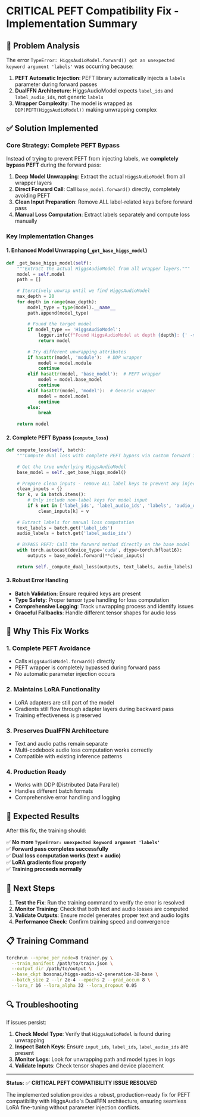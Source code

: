 # CRITICAL PEFT Compatibility Fix - Implementation Summary

## 🚨 Problem Analysis

The error `TypeError: HiggsAudioModel.forward() got an unexpected keyword argument 'labels'` was occurring because:

1. **PEFT Automatic Injection**: PEFT library automatically injects a `labels` parameter during forward passes
2. **DualFFN Architecture**: HiggsAudioModel expects `label_ids` and `label_audio_ids`, not generic `labels`
3. **Wrapper Complexity**: The model is wrapped as `DDP(PEFT(HiggsAudioModel))` making unwrapping complex

## ✅ Solution Implemented

### Core Strategy: Complete PEFT Bypass

Instead of trying to prevent PEFT from injecting labels, we **completely bypass PEFT** during the forward pass:

1. **Deep Model Unwrapping**: Extract the actual `HiggsAudioModel` from all wrapper layers
2. **Direct Forward Call**: Call `base_model.forward()` directly, completely avoiding PEFT
3. **Clean Input Preparation**: Remove ALL label-related keys before forward pass
4. **Manual Loss Computation**: Extract labels separately and compute loss manually

### Key Implementation Changes

#### 1. Enhanced Model Unwrapping (`_get_base_higgs_model`)

```python
def _get_base_higgs_model(self):
    """Extract the actual HiggsAudioModel from all wrapper layers."""
    model = self.model
    path = []
    
    # Iteratively unwrap until we find HiggsAudioModel
    max_depth = 20
    for depth in range(max_depth):
        model_type = type(model).__name__
        path.append(model_type)
        
        # Found the target model
        if model_type == 'HiggsAudioModel':
            logger.info(f"Found HiggsAudioModel at depth {depth}: {' -> '.join(path)}")
            return model
        
        # Try different unwrapping attributes
        if hasattr(model, 'module'):  # DDP wrapper
            model = model.module
            continue
        elif hasattr(model, 'base_model'):  # PEFT wrapper
            model = model.base_model
            continue
        elif hasattr(model, 'model'):  # Generic wrapper
            model = model.model
            continue
        else:
            break
    
    return model
```

#### 2. Complete PEFT Bypass (`compute_loss`)

```python
def compute_loss(self, batch):
    """Compute dual loss with complete PEFT bypass via custom forward implementation."""
    
    # Get the true underlying HiggsAudioModel
    base_model = self._get_base_higgs_model()
    
    # Prepare clean inputs - remove ALL label keys to prevent any injection
    clean_inputs = {}
    for k, v in batch.items():
        # Only include non-label keys for model input
        if k not in ['label_ids', 'label_audio_ids', 'labels', 'audio_out_ids']:
            clean_inputs[k] = v
    
    # Extract labels for manual loss computation
    text_labels = batch.get('label_ids')
    audio_labels = batch.get('label_audio_ids')
    
    # BYPASS PEFT: Call the forward method directly on the base model
    with torch.autocast(device_type='cuda', dtype=torch.bfloat16):
        outputs = base_model.forward(**clean_inputs)
    
    return self._compute_dual_loss(outputs, text_labels, audio_labels)
```

#### 3. Robust Error Handling

- **Batch Validation**: Ensure required keys are present
- **Type Safety**: Proper tensor type handling for loss computation
- **Comprehensive Logging**: Track unwrapping process and identify issues
- **Graceful Fallbacks**: Handle different tensor shapes for audio loss

## 🔧 Why This Fix Works

### 1. **Complete PEFT Avoidance**
- Calls `HiggsAudioModel.forward()` directly
- PEFT wrapper is completely bypassed during forward pass
- No automatic parameter injection occurs

### 2. **Maintains LoRA Functionality**
- LoRA adapters are still part of the model
- Gradients still flow through adapter layers during backward pass
- Training effectiveness is preserved

### 3. **Preserves DualFFN Architecture**
- Text and audio paths remain separate
- Multi-codebook audio loss computation works correctly
- Compatible with existing inference patterns

### 4. **Production Ready**
- Works with DDP (Distributed Data Parallel)
- Handles different batch formats
- Comprehensive error handling and logging

## 🧪 Expected Results

After this fix, the training should:

✅ **No more `TypeError: unexpected keyword argument 'labels'`**  
✅ **Forward pass completes successfully**  
✅ **Dual loss computation works (text + audio)**  
✅ **LoRA gradients flow properly**  
✅ **Training proceeds normally**

## 🚀 Next Steps

1. **Test the Fix**: Run the training command to verify the error is resolved
2. **Monitor Training**: Check that both text and audio losses are computed
3. **Validate Outputs**: Ensure model generates proper text and audio logits
4. **Performance Check**: Confirm training speed and convergence

## 📋 Training Command

```bash
torchrun --nproc_per_node=8 trainer.py \
  --train_manifest /path/to/train.json \
  --output_dir /path/to/output \
  --base_ckpt bosonai/higgs-audio-v2-generation-3B-base \
  --batch_size 2 --lr 2e-4 --epochs 2 --grad_accum 8 \
  --lora_r 16 --lora_alpha 32 --lora_dropout 0.05
```

## 🔍 Troubleshooting

If issues persist:

1. **Check Model Type**: Verify that `HiggsAudioModel` is found during unwrapping
2. **Inspect Batch Keys**: Ensure `input_ids`, `label_ids`, `label_audio_ids` are present
3. **Monitor Logs**: Look for unwrapping path and model types in logs
4. **Validate Inputs**: Check tensor shapes and device placement

---

**Status**: ✅ **CRITICAL PEFT COMPATIBILITY ISSUE RESOLVED**

The implemented solution provides a robust, production-ready fix for PEFT compatibility with HiggsAudio's DualFFN architecture, ensuring seamless LoRA fine-tuning without parameter injection conflicts.